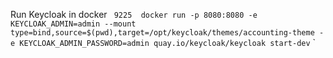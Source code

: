 Run Keycloak in docker 
` 9225  docker run -p 8080:8080 -e KEYCLOAK_ADMIN=admin --mount type=bind,source=$(pwd),target=/opt/keycloak/themes/accounting-theme -e KEYCLOAK_ADMIN_PASSWORD=admin quay.io/keycloak/keycloak start-dev`
`